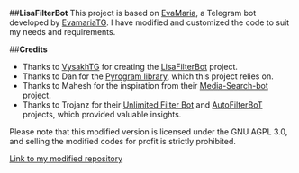 ##**LisaFilterBot**
This project is based on [EvaMaria](https://github.com/EvaMariaTG/EvaMaria), a Telegram bot developed by [EvamariaTG](https://github.com/EvamariaTG). I have modified and customized the code to suit my needs and requirements.

##**Credits**
- Thanks to [VysakhTG](https://github.com/VysakhTG) for creating the [LisaFilterBot](https://github.com/VysakhTG/LisaFilterBot) project.
- Thanks to Dan for the [Pyrogram library](https://github.com/pyrogram/pyrogram), which this project relies on.
- Thanks to Mahesh for the inspiration from their [Media-Search-bot](https://github.com/Mahesh0253/Media-Search-bot) project.
- Thanks to Trojanz for their [Unlimited Filter Bot](https://github.com/TroJanzHEX/Unlimited-Filter-Bot) and [AutoFilterBoT](https://github.com/trojanzhex/au) projects, which provided valuable insights.

Please note that this modified version is licensed under the GNU AGPL 3.0, and selling the modified codes for profit is strictly prohibited.

[Link to my modified repository](https://github.com/VysakhTG/LisaFilterBot)

